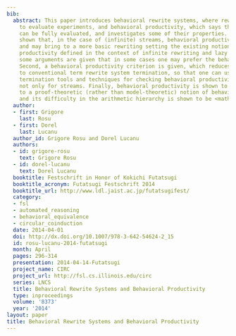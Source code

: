 ```yaml
---
bib:
  abstract: This paper introduces behavioral rewrite systems, where rewriting is used
    to evaluate experiments, and behavioral productivity, which says that each experiment
    can be fully evaluated, and investigates some of their properties. First, it is
    shown that, in the case of (infinite) streams, behavioral productivity generalizes
    and may bring to a more basic rewriting setting the existing notion of stream
    productivity defined in the context of infinite rewriting and lazy strategies;
    some arguments are given that in some cases one may prefer the behavioral approach.
    Second, a behavioral productivity criterion is given, which reduces the problem
    to conventional term rewrite system termination, so that one can use off-the-shelf
    termination tools and techniques for checking behavioral productivity in general,
    not only for streams. Finally, behavioral productivity is shown to be equivalent
    to a proof-theoretic (rather than model-theoretic) notion of behavioral well-specifiedness,
    and its difficulty in the arithmetic hierarchy is shown to be <math>\Pi_2^0</math>-complete.
  author:
  - first: Grigore
    last: Rosu
  - first: Dorel
    last: Lucanu
  author_id: Grigore Rosu and Dorel Lucanu
  authors:
  - id: grigore-rosu
    text: Grigore Rosu
  - id: dorel-lucanu
    text: Dorel Lucanu
  booktitle: Festschrift in Honor of Kokichi Futatsugi
  booktitle_acronym: Futatsugi Festschrift 2014
  booktitle_url: http://www.ldl.jaist.ac.jp/futatsugifest/
  category:
  - fsl
  - automated_reasoning
  - behavioral_equivalence
  - circular_coinduction
  date: 2014-04-01
  doi: http://dx.doi.org/10.1007/978-3-642-54624-2_15
  id: rosu-lucanu-2014-futatsugi
  month: April
  pages: 296-314
  presentation: 2014-04-14-Futatsugi
  project_name: CIRC
  project_url: http://fsl.cs.illinois.edu/circ
  series: LNCS
  title: Behavioral Rewrite Systems and Behavioral Productivity
  type: inproceedings
  volume: '8373'
  year: '2014'
layout: paper
title: Behavioral Rewrite Systems and Behavioral Productivity
---
```

